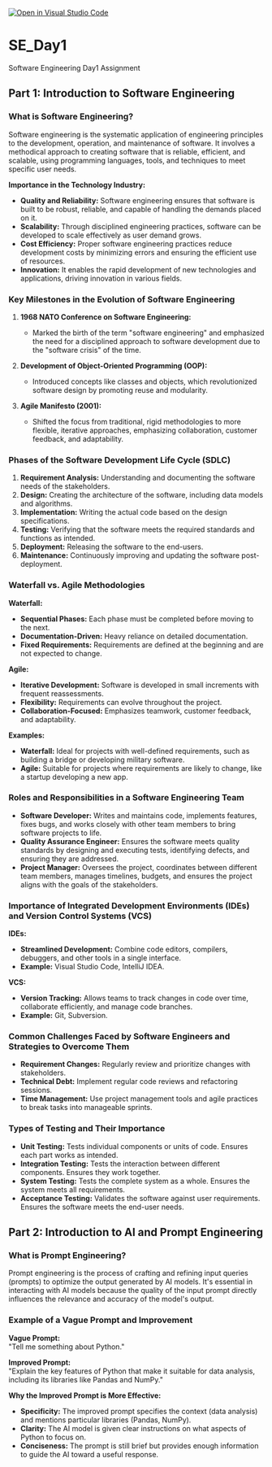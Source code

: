 [![Open in Visual Studio Code](https://classroom.github.com/assets/open-in-vscode-2e0aaae1b6195c2367325f4f02e2d04e9abb55f0b24a779b69b11b9e10269abc.svg)](https://classroom.github.com/online_ide?assignment_repo_id=15565954&assignment_repo_type=AssignmentRepo)
# SE_Day1
Software Engineering Day1 Assignment

## Part 1: Introduction to Software Engineering

### What is Software Engineering?
Software engineering is the systematic application of engineering principles to the development, operation, and maintenance of software. It involves a methodical approach to creating software that is reliable, efficient, and scalable, using programming languages, tools, and techniques to meet specific user needs.

**Importance in the Technology Industry:**
- **Quality and Reliability:** Software engineering ensures that software is built to be robust, reliable, and capable of handling the demands placed on it.
- **Scalability:** Through disciplined engineering practices, software can be developed to scale effectively as user demand grows.
- **Cost Efficiency:** Proper software engineering practices reduce development costs by minimizing errors and ensuring the efficient use of resources.
- **Innovation:** It enables the rapid development of new technologies and applications, driving innovation in various fields.

### Key Milestones in the Evolution of Software Engineering
1. **1968 NATO Conference on Software Engineering:**
   - Marked the birth of the term "software engineering" and emphasized the need for a disciplined approach to software development due to the "software crisis" of the time.

2. **Development of Object-Oriented Programming (OOP):**
   - Introduced concepts like classes and objects, which revolutionized software design by promoting reuse and modularity.

3. **Agile Manifesto (2001):**
   - Shifted the focus from traditional, rigid methodologies to more flexible, iterative approaches, emphasizing collaboration, customer feedback, and adaptability.

### Phases of the Software Development Life Cycle (SDLC)
1. **Requirement Analysis:** Understanding and documenting the software needs of the stakeholders.
2. **Design:** Creating the architecture of the software, including data models and algorithms.
3. **Implementation:** Writing the actual code based on the design specifications.
4. **Testing:** Verifying that the software meets the required standards and functions as intended.
5. **Deployment:** Releasing the software to the end-users.
6. **Maintenance:** Continuously improving and updating the software post-deployment.

### Waterfall vs. Agile Methodologies

**Waterfall:**
- **Sequential Phases:** Each phase must be completed before moving to the next.
- **Documentation-Driven:** Heavy reliance on detailed documentation.
- **Fixed Requirements:** Requirements are defined at the beginning and are not expected to change.
  
**Agile:**
- **Iterative Development:** Software is developed in small increments with frequent reassessments.
- **Flexibility:** Requirements can evolve throughout the project.
- **Collaboration-Focused:** Emphasizes teamwork, customer feedback, and adaptability.

**Examples:**
- **Waterfall:** Ideal for projects with well-defined requirements, such as building a bridge or developing military software.
- **Agile:** Suitable for projects where requirements are likely to change, like a startup developing a new app.

### Roles and Responsibilities in a Software Engineering Team
- **Software Developer:** Writes and maintains code, implements features, fixes bugs, and works closely with other team members to bring software projects to life.
- **Quality Assurance Engineer:** Ensures the software meets quality standards by designing and executing tests, identifying defects, and ensuring they are addressed.
- **Project Manager:** Oversees the project, coordinates between different team members, manages timelines, budgets, and ensures the project aligns with the goals of the stakeholders.

### Importance of Integrated Development Environments (IDEs) and Version Control Systems (VCS)

**IDEs:**
- **Streamlined Development:** Combine code editors, compilers, debuggers, and other tools in a single interface.
- **Example:** Visual Studio Code, IntelliJ IDEA.

**VCS:**
- **Version Tracking:** Allows teams to track changes in code over time, collaborate efficiently, and manage code branches.
- **Example:** Git, Subversion.

### Common Challenges Faced by Software Engineers and Strategies to Overcome Them
- **Requirement Changes:** Regularly review and prioritize changes with stakeholders.
- **Technical Debt:** Implement regular code reviews and refactoring sessions.
- **Time Management:** Use project management tools and agile practices to break tasks into manageable sprints.

### Types of Testing and Their Importance
- **Unit Testing:** Tests individual components or units of code. Ensures each part works as intended.
- **Integration Testing:** Tests the interaction between different components. Ensures they work together.
- **System Testing:** Tests the complete system as a whole. Ensures the system meets all requirements.
- **Acceptance Testing:** Validates the software against user requirements. Ensures the software meets the end-user needs.

## Part 2: Introduction to AI and Prompt Engineering

### What is Prompt Engineering?
Prompt engineering is the process of crafting and refining input queries (prompts) to optimize the output generated by AI models. It's essential in interacting with AI models because the quality of the input prompt directly influences the relevance and accuracy of the model's output.

### Example of a Vague Prompt and Improvement

**Vague Prompt:**  
"Tell me something about Python."

**Improved Prompt:**  
"Explain the key features of Python that make it suitable for data analysis, including its libraries like Pandas and NumPy."

**Why the Improved Prompt is More Effective:**
- **Specificity:** The improved prompt specifies the context (data analysis) and mentions particular libraries (Pandas, NumPy).
- **Clarity:** The AI model is given clear instructions on what aspects of Python to focus on.
- **Conciseness:** The prompt is still brief but provides enough information to guide the AI toward a useful response.

